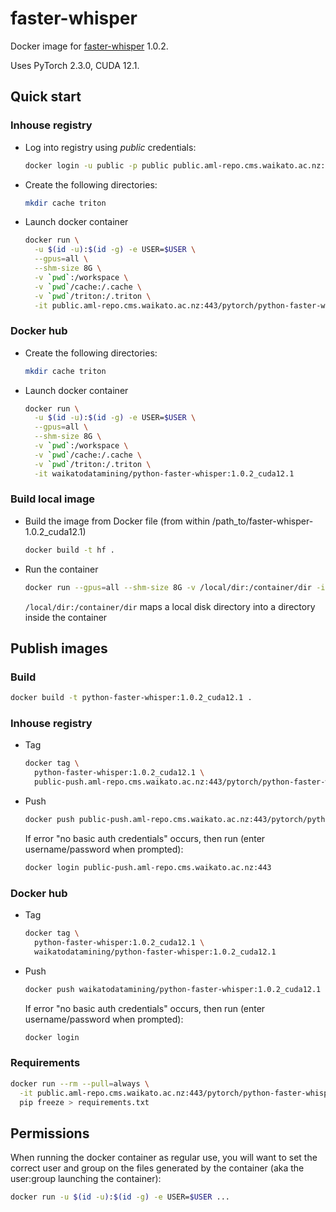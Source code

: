 # faster-whisper

Docker image for [faster-whisper](https://github.com/SYSTRAN/faster-whisper) 1.0.2.

Uses PyTorch 2.3.0, CUDA 12.1.

## Quick start

### Inhouse registry

* Log into registry using *public* credentials:

  ```bash
  docker login -u public -p public public.aml-repo.cms.waikato.ac.nz:443 
  ```
  
* Create the following directories:

  ```bash
  mkdir cache triton
  ```

* Launch docker container

  ```bash
  docker run \
    -u $(id -u):$(id -g) -e USER=$USER \
    --gpus=all \
    --shm-size 8G \
    -v `pwd`:/workspace \
    -v `pwd`/cache:/.cache \
    -v `pwd`/triton:/.triton \
    -it public.aml-repo.cms.waikato.ac.nz:443/pytorch/python-faster-whisper:1.0.2_cuda12.1
  ```

### Docker hub
  
* Create the following directories:

  ```bash
  mkdir cache triton
  ```

* Launch docker container

  ```bash
  docker run \
    -u $(id -u):$(id -g) -e USER=$USER \
    --gpus=all \
    --shm-size 8G \
    -v `pwd`:/workspace \
    -v `pwd`/cache:/.cache \
    -v `pwd`/triton:/.triton \
    -it waikatodatamining/python-faster-whisper:1.0.2_cuda12.1
  ```

### Build local image

* Build the image from Docker file (from within /path_to/faster-whisper-1.0.2_cuda12.1)

  ```bash
  docker build -t hf .
  ```
  
* Run the container

  ```bash
  docker run --gpus=all --shm-size 8G -v /local/dir:/container/dir -it hf
  ```
  `/local/dir:/container/dir` maps a local disk directory into a directory inside the container


## Publish images

### Build

```bash
docker build -t python-faster-whisper:1.0.2_cuda12.1 .
```

### Inhouse registry  
  
* Tag

  ```bash
  docker tag \
    python-faster-whisper:1.0.2_cuda12.1 \
    public-push.aml-repo.cms.waikato.ac.nz:443/pytorch/python-faster-whisper:1.0.2_cuda12.1
  ```
  
* Push

  ```bash
  docker push public-push.aml-repo.cms.waikato.ac.nz:443/pytorch/python-faster-whisper:1.0.2_cuda12.1
  ```
  If error "no basic auth credentials" occurs, then run (enter username/password when prompted):
  
  ```bash
  docker login public-push.aml-repo.cms.waikato.ac.nz:443
  ```

### Docker hub  
  
* Tag

  ```bash
  docker tag \
    python-faster-whisper:1.0.2_cuda12.1 \
    waikatodatamining/python-faster-whisper:1.0.2_cuda12.1
  ```
  
* Push

  ```bash
  docker push waikatodatamining/python-faster-whisper:1.0.2_cuda12.1
  ```
  If error "no basic auth credentials" occurs, then run (enter username/password when prompted):
  
  ```bash
  docker login
  ```


### Requirements

```bash
docker run --rm --pull=always \
  -it public.aml-repo.cms.waikato.ac.nz:443/pytorch/python-faster-whisper:1.0.2_cuda12.1 \
  pip freeze > requirements.txt
```


## Permissions

When running the docker container as regular use, you will want to set the correct
user and group on the files generated by the container (aka the user:group launching
the container):

```bash
docker run -u $(id -u):$(id -g) -e USER=$USER ...
```
